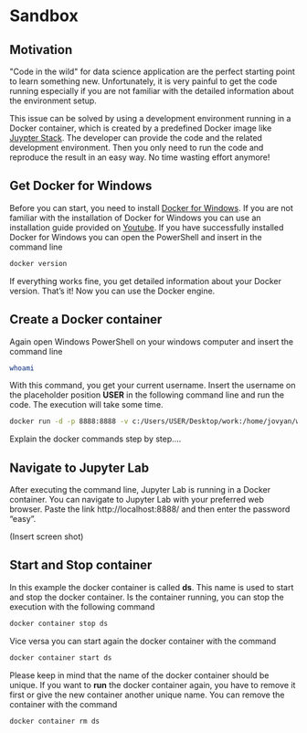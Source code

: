 # Sandbox

## Motivation
"Code in the wild" for data science application are the perfect starting point to learn something new. Unfortunately, it is very painful to get the code running especially if you are not familiar with the detailed information about the environment setup.

This issue can be solved by using a development environment running in a Docker container, which is created by a predefined Docker image like [Juypter Stack](https://jupyter-docker-stacks.readthedocs.io/en/latest/). The developer can provide the code and the related development environment. Then you only need to run the code and reproduce the result in an easy way. No time wasting effort anymore!

## Get Docker for Windows
Before you can start, you need to install [Docker for Windows](https://docs.docker.com/desktop/install/windows-install/). If you are not familiar with the installation of Docker for Windows you can use an installation guide provided on [Youtube](https://www.youtube.com/). 
If you have successfully installed Docker for Windows you can open the PowerShell and insert in the command line

```bash
docker version
```  

If everything works fine, you get detailed information about your Docker version. That’s it! Now you can use the Docker engine.

## Create a Docker container
Again open Windows PowerShell on your windows computer and insert the command line

```bash
whoami
```

With this command, you get your current username. Insert the username on the placeholder position **USER** in the following command line and run the code. The execution will take some time.

```bash
docker run -d -p 8888:8888 -v c:/Users/USER/Desktop/work:/home/jovyan/work --name ds -e JUPYTER_TOKEN='easy' jupyter/tensorflow-notebook:2023-06-01
```
Explain the docker commands step by step....

## Navigate to Jupyter Lab
After executing the command line, Jupyter Lab is running in a Docker container. You can navigate to Jupyter Lab with your preferred web browser. Paste the link http://localhost:8888/ and then enter the password “easy”. 

(Insert screen shot)

## Start and Stop container
In this example the docker container is called **ds**. This name is used to start and stop the docker container. Is the container running, you can stop the execution with the following command

```bash
docker container stop ds
```

Vice versa you can start again the docker container with the command 

```bash
docker container start ds
```

Please keep in mind that the name of the docker container should be unique. If you want to **run** the docker container again, you have to remove it first or give the new container another unique name. You can remove the container with the command

```bash
docker container rm ds
```



